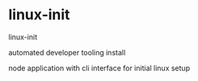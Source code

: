 # linux-init
linux-init

automated developer tooling install

node application with cli interface for initial linux setup

